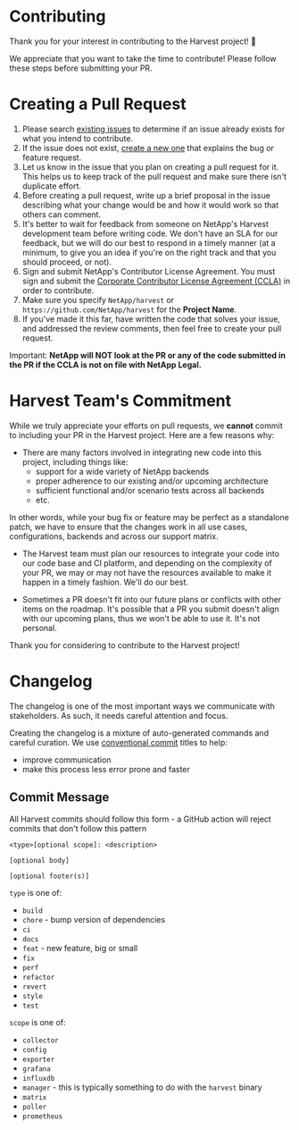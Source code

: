 # Contributing
Thank you  for your interest in contributing to the Harvest project! 🎉

We appreciate that you want to take the time to contribute! Please follow these steps before submitting your PR.

# Creating a Pull Request

1. Please search [existing issues](https://github.com/NetApp/Harvest/issues) to determine if an issue already exists for what you intend to contribute.
2. If the issue does not exist, [create a new one](https://github.com/NetApp/Harvest/issues/new) that explains the bug or feature request.
3. Let us know in the issue that you plan on creating a pull request for it. This helps us to keep track of the pull request and make sure there isn't duplicate effort.
4. Before creating a pull request, write up a brief proposal in the issue describing what your change would be and how it would work so that others can comment.
5. It's better to wait for feedback from someone on NetApp's Harvest development team before writing code. We don't have an SLA for our feedback, but we will do our best to respond in a timely manner (at a minimum, to give you an idea if you're on the right track and that you should proceed, or not).
6. Sign and submit NetApp's Contributor License Agreement. You must sign and submit the [Corporate Contributor License Agreement (CCLA)](https://netapp.tap.thinksmart.com/prod/Portal/ShowWorkFlow/AnonymousEmbed/3d2f3aa5-9161-4970-997d-e482b0b033fa) in order to contribute. 
7. Make sure you specify `NetApp/harvest` or `https://github.com/NetApp/harvest` for the **Project Name**.
8. If you've made it this far, have written the code that solves your issue, and addressed the review comments, then feel free to create your pull request.

Important: **NetApp will NOT look at the PR or any of the code submitted in the PR if the CCLA is not on file with NetApp Legal.**

# Harvest Team's Commitment
While we truly appreciate your efforts on pull requests, we **cannot** commit to including your PR in the Harvest project. Here are a few reasons why:

* There are many factors involved in integrating new code into this project, including things like: 
    * support for a wide variety of NetApp backends
    * proper adherence to our existing and/or upcoming architecture
    * sufficient functional and/or scenario tests across all backends
    * etc.

In other words, while your bug fix or feature may be perfect as a standalone patch, we have to ensure that the changes work in all use cases, configurations, backends and across our support matrix.

* The Harvest team must plan our resources to integrate your code into our code base and CI platform, and depending on the complexity of your PR, we may or may not have the resources available to make it happen in a timely fashion. We'll do our best.

* Sometimes a PR doesn't fit into our future plans or conflicts with other items on the roadmap. It's possible that a PR you submit doesn't align with our upcoming plans, thus we won't be able to use it. It's not personal.

Thank you for considering to contribute to the Harvest project!

# Changelog

The changelog is one of the most important ways we communicate with stakeholders. As such, it needs careful attention and focus. 

Creating the changelog is a mixture of auto-generated commands and careful curation. We use [conventional commit](https://www.conventionalcommits.org/en/v1.0.0/#summary) titles to help:
* improve communication
* make this process less error prone and faster

## Commit Message

All Harvest commits should follow this form - a GitHub action will reject commits that don't follow this pattern

```
<type>[optional scope]: <description>

[optional body]

[optional footer(s)]
```

`type` is one of:
* `build`
* `chore` - bump version of dependencies
* `ci`
* `docs`
* `feat` - new feature, big or small
* `fix`
* `perf`
* `refactor`
* `revert`
* `style`
* `test`

`scope` is one of:
* `collector`
* `config`
* `exporter`
* `grafana`
* `influxdb`
* `manager` - this is typically something to do with the `harvest` binary
* `matrix`
* `poller`
* `prometheus`

